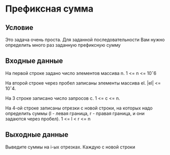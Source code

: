 # Префиксная сумма

## Условие
Это задача очень проста. Для заданной последовательности Вам нужно определить много раз заданную префиксную сумму

## Входные данные
На первой строке задано число элементов массива n. 1 <= n <= 10ˆ6

На второй строке через пробел записаны элементы массива el. |el| <= 10ˆ4.

На 3 строке записано число запросов с. 1 <= c <= n.

На 4-ой строке записаны отрезки с новой строки, на которых надо определить суммы (l - левая граница, r - правая граница, и они задаются через пробел). 1 <= l < r <= n

## Выходные данные
Выведите суммы на i-ых отрезках. Каждую с новой строки
